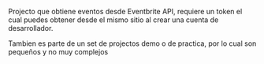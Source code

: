 Projecto que obtiene eventos desde Eventbrite API, requiere un token el cual puedes obtener desde el mismo sitio al crear una cuenta de desarrollador.

Tambien es parte de un set de projectos demo o de practica, por lo cual son pequeños y no muy complejos
